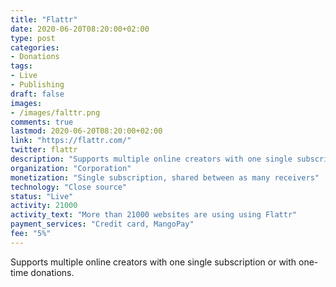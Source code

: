 ```yaml
---
title: "Flattr"
date: 2020-06-20T08:20:00+02:00
type: post
categories:
- Donations
tags:
- Live
- Publishing
draft: false
images:
- /images/falttr.png
comments: true
lastmod: 2020-06-20T08:20:00+02:00
link: "https://flattr.com/"
twitter: flattr
description: "Supports multiple online creators with one single subscription or with one-time donations"
organization: "Corporation"
monetization: "Single subscription, shared between as many receivers"
technology: "Close source"
status: "Live"
activity: 21000
activity_text: "More than 21000 websites are using using Flattr"
payment_services: "Credit card, MangoPay"
fee: "5%"
---
```


Supports multiple online creators with one single subscription or with one-time donations.<!--more-->

